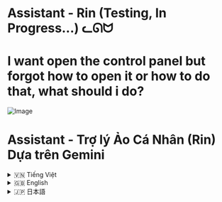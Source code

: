 # Assistant - Rin (Testing, In Progress...) ᓚᘏᗢ

# I want open the control panel but forgot how to open it or how to do that, what should i do?
![Image](https://github.com/user-attachments/assets/bce1e88b-4710-41a4-87c0-88eced9e1635)


# Assistant - Trợ lý Ảo Cá Nhân (Rin) Dựa trên Gemini

<details>
<summary>🇻🇳 Tiếng Việt</summary>

## 1. Giới thiệu

**Assistant** (tên mã là **Rin**) là một trợ lý ảo cá nhân mã nguồn mở, được xây dựng dựa trên sức mạnh của mô hình ngôn ngữ lớn Gemini (Google). Rin được thiết kế để giúp người dùng tự động hóa các tác vụ hàng ngày, tương tác với hệ thống, xử lý file, và nhiều hơn nữa, thông qua giao diện dòng lệnh (CLI) thân thiện và trực quan.

**Mục tiêu chính của dự án Assistant (Rin):**

- **Tự động hóa tác vụ:** Giúp người dùng thực hiện các công việc phức tạp như thực thi lệnh hệ thống, chạy script Python, chỉnh sửa file một cách dễ dàng và nhanh chóng thông qua lệnh bằng ngôn ngữ tự nhiên.
- **Mở rộng khả năng:** Kiến trúc plugin linh hoạt cho phép dễ dàng mở rộng thêm các tính năng mới, phù hợp với nhu cầu sử dụng đa dạng của người dùng.
- **Tích hợp AI mạnh mẽ:** Sử dụng Gemini để hiểu và phản hồi câu hỏi, yêu cầu của người dùng một cách thông minh và tự nhiên.
- **Mã nguồn mở và Tùy biến:** Mã nguồn dự án được cung cấp mở, khuyến khích cộng đồng đóng góp và tùy chỉnh để phát triển trợ lý ảo theo ý muốn.

**Assistant (Rin) hướng đến:**

- **Người dùng cá nhân:** Muốn có một trợ lý ảo đa năng để hỗ trợ công việc và giải trí hàng ngày.
- **Nhà phát triển:**  Muốn tìm hiểu cách tích hợp AI vào ứng dụng, hoặc muốn đóng góp vào một dự án trợ lý ảo mã nguồn mở.
- **Người yêu thích công nghệ:** Muốn khám phá và tùy chỉnh một trợ lý ảo linh hoạt và mạnh mẽ.

## 2. Tính năng

**Assistant (Rin)** cung cấp một loạt các tính năng mạnh mẽ, bao gồm:

- **Thực thi lệnh hệ thống (@):** Cho phép người dùng chạy trực tiếp các lệnh PowerShell (trên Windows) thông qua câu lệnh tự nhiên, ví dụ: `@mở trình quản lý thiết bị`, `@ipconfig /all`.
- **Thực thi mã Python ($):** Có khả năng tạo và thực thi các đoạn mã Python ngắn trực tiếp trong môi trường dòng lệnh, ví dụ: `$viết code python in ra thông tin ổ đĩa`, `$tính tổng các số từ 1 đến 100 bằng python`.
- **Xử lý file nâng cao (#):** Hỗ trợ đọc, ghi, chỉnh sửa, fix lỗi, và nâng cấp code trong các file khác nhau. Các lệnh xử lý file bắt đầu bằng `#` và có thể áp dụng cho nhiều loại file, ví dụ: `#đọc file "path/to/file.txt"`, `#sửa lỗi code file "script.py"`.
- **Tích hợp Gemini (Google AI):** Sử dụng sức mạnh của Gemini để hiểu ngôn ngữ tự nhiên, tạo ra lệnh hệ thống, sinh code Python, phân tích kết quả thực thi, và đưa ra đánh giá thông minh.
- **Hỗ trợ Memory (lưu trữ phiên làm việc):** Rin có khả năng lưu trữ thông tin từ các tương tác trước đó (memory) trong phiên làm việc hiện tại, giúp đưa ra phản hồi phù hợp hơn trong các câu lệnh tiếp theo.
- **Plugin kiến trúc:** Thiết kế theo dạng plugin, dễ dàng thêm mới các chức năng và mở rộng khả năng của trợ lý ảo thông qua việc phát triển các plugin mới.
- **Thông báo và Phân tích kết quả:**  Sau khi thực hiện lệnh, Rin cung cấp thông báo trạng thái (thành công/lỗi), kết quả đầu ra (output), phân tích lỗi (nếu có), và đánh giá kết quả bằng Gemini 2.
- **Hiệu ứng động và Giao diện thân thiện:** Sử dụng hiệu ứng động "đang suy nghĩ" để tạo trải nghiệm tương tác thú vị. Giao diện dòng lệnh (CLI) được tối ưu hóa về màu sắc và bố cục để dễ đọc và sử dụng.
- **Hoạt động trên Windows (tối ưu hóa cho PowerShell):** Rin được phát triển chủ yếu để chạy trên hệ điều hành Windows và tận dụng sức mạnh của PowerShell cho các lệnh hệ thống.

## 3. Cấu trúc Dự án

```
Assistant/
├── .git/             (Thư mục Git - không liệt kê khi tạo tài liệu)
├── .gitignore        (File chỉ định các tệp/thư mục Git bỏ qua)
├── Assistant/
├── bieutuong/         (Thư mục chứa các biểu tượng và hình ảnh - không liệt kê khi tạo tài liệu)
├── cac_plugin/       (Thư mục chứa các plugin chức năng mở rộng)
│   ├── thuc_thi_lenh_he_thong.py (Plugin thực thi lệnh hệ thống PowerShell)
│   ├── thuc_thi_python.py     (Plugin thực thi mã Python)
│   ├── xu_ly_file_plugin.py   (Plugin xử lý file nâng cao)
│   ├── __init__.py
│   └── __pycache__/         (Thư mục cache Python - không liệt kê)
├── core/              (Thư mục chứa mã nguồn core của trợ lý ảo)
│   ├── chat.py         (Module quản lý giao tiếp với Gemini)
│   ├── __init__.py
│   └── __pycache__/         (Thư mục cache Python - không liệt kê)
├── memory/            (Thư mục lưu trữ memory và session - không liệt kê)
├── README.md
├── rin.py             (File mã nguồn chính, khởi chạy trợ lý ảo)
├── run.bat            (File batch script để chạy ứng dụng trên Windows)
├── utils/             (Thư mục chứa các module tiện ích)
│   ├── animation/      (Thư mục chứa hiệu ứng động)
│   │   ├── hieu_ung.py  (Module hiệu ứng động)
│   │   └── __init__.py
│   │   └── __pycache__/     (Thư mục cache Python - không liệt kê)
│   ├── cau_hinh.py     (File cấu hình các hằng số và cài đặt)
│   ├── nhat_ky.py      (Module nhật ký hoạt động)
│   ├── rin.bat        (File batch script phụ trợ)
│   ├── __init__.py
│   └── __pycache__/     (Thư mục cache Python - không liệt kê)
├── __init__.py
```

- **`.git/`, `.gitignore`**: Các file và thư mục liên quan đến Git, quản lý mã nguồn.
- **`Assistant/`**: Thư mục có thể dùng để chứa các tài liệu hoặc nguồn lực khác cho dự án (hiện tại có vẻ trống).
- **`bieutuong/`**: Thư mục chứa các file biểu tượng, hình ảnh, ASCII art sử dụng cho giao diện (có thể được tùy chỉnh).
- **`cac_plugin/`**: Thư mục cốt lõi chứa các plugin chức năng:
    - **`thuc_thi_lenh_he_thong.py`**: Plugin cho phép thực thi lệnh hệ thống (PowerShell).
    - **`thuc_thi_python.py`**: Plugin cho phép thực thi mã Python trực tiếp.
    - **`xu_ly_file_plugin.py`**: Plugin cung cấp các chức năng xử lý file (đọc, ghi, sửa...).
    - **`__init__.py`**: File khởi tạo package, báo cho Python biết đây là một package.
- **`core/`**: Chứa các module core của hệ thống:
    - **`chat.py`**: Module xử lý giao tiếp với Gemini API, khởi tạo và duy trì phiên chat.
    - **`__init__.py`**: File khởi tạo package.
- **`memory/`**: Thư mục (không được commit lên Git) lưu trữ memory của phiên làm việc và lịch sử hội thoại.
- **`README.md`**: File README này, cung cấp thông tin tổng quan về dự án.
- **`rin.py`**: File Python chính, chứa vòng lặp chính của chương trình, xử lý input người dùng, gọi plugin, và giao tiếp với Gemini.
- **`run.bat`**: File batch để chạy ứng dụng một cách dễ dàng trên Windows (kích hoạt môi trường ảo và chạy `rin.py`).
- **`utils/`**: Chứa các module tiện ích dùng chung:
    - **`animation/`**: Chứa module `hieu_ung.py` để tạo hiệu ứng động (ví dụ: "đang suy nghĩ").
    - **`cau_hinh.py`**: File cấu hình các hằng số, cài đặt, API key, màu sắc, v.v.
    - **`nhat_ky.py`**: Module quản lý nhật ký (logging) hoạt động của chương trình.
    - **`rin.bat`**: File batch script phụ trợ (ví dụ, có thể dùng cho mục đích debug hoặc test).
    - **`__init__.py`**: File khởi tạo package.
- **`__init__.py` (gốc thư mục `Assistant/`)**: File khởi tạo package cho thư mục gốc.

## 4. Cài đặt

### Điều kiện tiên quyết

Trước khi cài đặt và chạy **Assistant (Rin)**, bạn cần đảm bảo đã cài đặt các phần mềm sau:

1.  **Python:** Phiên bản Python 3.8 trở lên. Tải từ [https://www.python.org/downloads/](https://www.python.org/downloads/)

2.  **pip:** (Đi kèm Python) Pip là trình quản lý gói của Python, dùng để cài đặt các thư viện phụ thuộc.

3.  **API Key của Gemini API:** Bạn cần có API key hợp lệ để sử dụng Gemini API.  Tham khảo hướng dẫn từ Google Generative AI để lấy API key. Sau khi có key, hãy đặt nó vào biến `API_KEY` trong file `utils/cau_hinh.py`. **Cẩn trọng bảo mật API Key của bạn**.

### Các bước cài đặt

1. **Tải Dự án:** Clone hoặc tải mã nguồn dự án **Assistant** từ GitHubGitHub.

   ```bash
   git clone https://github.com/Rin1809/System_Assistant
   cd Assistant
   ```

2. **Tạo Môi trường Ảo (khuyến khích):** Tạo môi trường ảo để quản lý thư viện riêng cho dự án này. Trong thư mục dự án **Assistant**, chạy lệnh:

   ```bash
   python -m venv moitruongao
   ```

3. **Kích hoạt Môi trường Ảo:**

   - **Windows:** Chạy file `run.bat`. File này sẽ kích hoạt môi trường ảo và chạy ứng dụng.

     Hoặc kích hoạt thủ công bằng lệnh trong Command Prompt/PowerShell:
     ```bash
     moitruongao\Scripts\activate.bat
     ```

   - **macOS/Linux:** Chạy lệnh trong Terminal:
     ```bash
     source moitruongao/bin/activate
     ```

4. **Cài đặt Thư viện:** Cài đặt các thư viện Python cần thiết từ file `requirements.txt` (nếu có trong dự án). Nếu không, cài đặt thủ công (trong môi trường ảo đã kích hoạt):

   ```bash
   pip install -r requirements.txt  # Nếu có file requirements.txt

   # Hoặc cài thủ công nếu không có file requirements.txt:
   pip install google-generativeai pygments python-magic python-docx openpyxl rich psutil watchdog wmi
   ```

5. **Cấu hình API Key:** Mở file `utils/cau_hinh.py` và thay thế giá trị placeholder trong biến `API_KEY = "YOUR_API_KEY_HERE"` bằng API key Gemini của bạn.

6. **Chạy Ứng dụng:**

   - **Windows (khuyến khích):** Chạy file `run.bat`.

   - **Mọi hệ điều hành (sau khi kích hoạt môi trường ảo):** Chạy lệnh:

     ```bash
     python rin.py
     ```

     Trợ lý ảo Rin sẽ khởi động trong dòng lệnh.

## 5. Cách Sử dụng

**Giao diện dòng lệnh (CLI) của Assistant (Rin):**

Khi chạy `rin.py` hoặc `run.bat`, bạn sẽ thấy giao diện dòng lệnh của Rin. Bạn có thể tương tác với Rin thông qua các lệnh bằng ngôn ngữ tự nhiên, với các tiền tố đặc biệt để gọi các chức năng plugin:

- **Câu hỏi thông thường (không tiền tố):**  Đối với các câu hỏi thông thường, bạn có thể nhập trực tiếp câu hỏi. Rin sẽ sử dụng Gemini để trả lời. Ví dụ: `thời tiết hôm nay thế nào?`, `tóm tắt về lịch sử Việt Nam`.
- **Thực thi lệnh hệ thống (tiền tố `@`):** Để thực thi lệnh hệ thống (PowerShell trên Windows), bắt đầu câu lệnh với ký tự `@`. Ví dụ: `@mở notepad`, `@ipconfig`.
- **Thực thi mã Python (tiền tố `$`)**: Để chạy mã Python, bắt đầu câu lệnh với `$`. Ví dụ: `$viết code python tính giai thừa của 10`, `$in ra ngày giờ hiện tại bằng python`.
- **Xử lý file (tiền tố `#`)**: Để thực hiện các thao tác trên file (đọc, sửa, ghi...), dùng tiền tố `#`.  Theo sau `#` là lệnh và đường dẫn file trong dấu nháy kép. Ví dụ: `#đọc file "path/to/my_file.txt"`, `#sửa file "script.py", thay thế 'old_text' bằng 'new_text'`.

**Các lệnh thường dùng:**

- **`rin`**: Gọi tên trợ lý để "đánh thức" hoặc bắt đầu cuộc trò chuyện (có thể không cần thiết trong mỗi câu lệnh).
- **`0`**: Nhập số `0` và Enter để thoát khỏi chương trình.
- **`2`**: Nhập số `2` và Enter để ngắt tiến trình hiện tại (nếu có).
- **`!` + `[tên_file_memory.json]`**:  Load memory từ một file JSON đã lưu trước đó trong thư mục `memory/`. Ví dụ: `!Memory_2024-12-28_10-30-45.json`.

**Lưu ý:**

- Đường dẫn file trong lệnh `#` nên được đặt trong dấu nháy kép (`"`).
- Rin hiện tại tối ưu hóa cho hệ điều hành Windows và PowerShell.
- Để sử dụng plugin xử lý file (`#`), bạn cần cung cấp đường dẫn file hợp lệ và đảm bảo Rin có quyền truy cập file.

## 6. Ví dụ Sử dụng

Dưới đây là một số ví dụ minh họa cách sử dụng **Assistant (Rin)** cho các tác vụ khác nhau:

**Ví dụ 1: Hỏi thông tin thời tiết:**

```
[Thời gian hiện tại] Rin: Tôi:  thời tiết Hà Nội hôm nay thế nào?

[Thời gian] Rin: Rin:  ☀️ Hà Nội hôm nay trời nắng đẹp đó cậu! Nhiệt độ dao động từ 20-28 độ C. Nhớ mang kính râm khi ra đường nha!
```

**Ví dụ 2: Mở ứng dụng bằng lệnh hệ thống:**

```
[Thời gian hiện tại] Rin: Tôi:  @mở notepad

[Thời gian] Rin: Rin:  [PLUGIN: Thực thi lệnh hệ thống] Rin:

[Thực thi lệnh hệ thống] ✨ Hoàn tất (0.25s) ✨
────────────────────────────────────────────────────────────────────────
✅ Thực thi thành công
🔍  Phân tích:
    -  - Result:

        -   "The command was successfully executed, and Notepad should be open now." (One line like this should not exceed 15 words)
- ➡️ Output:

    -

Error:
────────────────────────────────────────────────────────────────────────
```
*(Notepad sẽ được mở trên máy tính của bạn)*

**Ví dụ 3: Lấy thông tin ổ đĩa bằng Python:**

```
[Thời gian hiện tại] Rin: Tôi:  $viết code python in ra thông tin ổ đĩa

[Thời gian] Rin: Rin:  [PLUGIN: Thực thi Python] Rin:

[Thực thi Python] ✨ Hoàn tất (1.55s) ✨
────────────────────────────────────────────────────────────────────────
✅ Đã thực thi mã Python.
🔍  Phân tích:
    -  - Result:

        -   "The code executed successfully without errors." (One line like this should not exceed 15 words)
        -   "The disk information is extracted and printed as expected."
💽 Thông tin ổ đĩa:
    - ➡️ Ổ đĩa
      ➡️ Mô tả     Local Fixed Disk
      ➡️ Kích thước   931.51 GB
      ➡️ Còn trống    349.84 GB
      ➡️ Hệ thống File   NTFS
    - ➡️ Ổ đĩa   D:
      ➡️ Mô tả     Local Fixed Disk
      ➡️ Kích thước   1023.96 GB
      ➡️ Còn trống    754.85 GB
      ➡️ Hệ thống File   NTFS
    - ➡️ Ổ đĩa   E:
      ➡️ Mô tả     CD-ROM Disc
      ➡️ Kích thước   0.0 GB
      ➡️ Còn trống    0.0 GB
      ➡️ Hệ thống File   CDFS
    - ➡️ Ổ đĩa   F:
      ➡️ Mô tả     Local Fixed Disk
      ➡️ Kích thước   465.76 GB
      ➡️ Còn trống    444.04 GB
      ➡️ Hệ thống File   NTFS
    - ➡️ Ổ đĩa   G:
      ➡️ Mô tả     Local Fixed Disk
      ➡️ Kích thước   465.76 GB
      ➡️ Còn trống    439.14 GB
      ➡️ Hệ thống File   NTFS
    - ➡️ Ổ đĩa   C:
      ➡️ Mô tả     Local Fixed Disk
      ➡️ Kích thước   476.39 GB
      ➡️ Còn trống    44.47 GB
      ➡️ Hệ thống File   NTFS
────────────────────────────────────────────────────────────────────────
```

**Ví dụ 4: Đọc nội dung file code Python:**

```
[Thời gian hiện tại] Rin: Tôi:  #đọc file "utils/cau_hinh.py"

[Thời gian] Rin: Rin:  [PLUGIN: XuLyFile] Rin:
[Xử lý file] ✨ Hoàn tất (0.00s) ✨
────────────────────────────────────────────────────────────────────────
✅ Đã đọc file
    Nội dung:
    ----------------------------------------
    # utils/cau_hinh.py
    import threading
    import sys
    import codecs
    import os
    import re
    from rich.console import Console
    from rich.table import Table

    # Khóa Rin
    PRINT_LOCK = threading.Lock()

    # Màu sắc
    PINK1 = "\033[38;2;255;192;203m"
    PLUM2 = "\033[38;2;221;160;221m"
    RICH_PINK = "\033[38;2;255;105;180m"
    RED = "\033[91m"
    GREEN = "\033[92m"
    YELLOW = "\033[38;5;226m"  # Nền vàng nhạt
    BLUE = "\033[94m"
    ORANGE = "\033[38;2;255;105;180m"
    RESET = "\033[0m"
    BOLD = "\033[1m"
    UNBOLD = "\033[0m"
    GREEN = "\033[38;5;154m"
    RIN = "\033[38;5;159m"
    TIME = "\033[38;5;231m"
    THISTLE1 = "\033[38;2;255;225;255m"
    DARK_ORANGE = "\033[38;2;255;140;0m"
    MODEL_NAME = "gemini-2.0-flash-exp" # Thay doi model neu can
    MODEL_NAME2 = "gemini-exp-1206"
    TEMP = 0.7
    TOP_P = 0.95
    TOP_K = 40
    MAX_OUTPUT_TOKENS = 8192 #giam xuon == nhanh hon
    API_KEY = "YOUR_API_KEY_HERE"

    SUCCESS = f"{GREEN}✔{RESET}"
    FAIL = f"{RED}❌{RESET}"
    ERROR = f"{RED}⚠{RESET}"

    # path luu memory
    MEMORY_DIR = os.path.join(os.path.dirname(os.path.dirname(os.path.abspath(__file__))), "memory")

    MEMORY_FILE_FORMAT = "Memory_%Y-%m-%d_%H-%M-%S.json"
    SESSION_FILE_FORMAT = "Session_%Y-%m-%d_%H-%M-%S.json"

    def remove_ansi_escape_codes(text):
        """Loại bỏ mã màu ANSI khỏi chuỗi."""
        return re.sub(r'\x1b\[[0-9;]*[mG]', '', text)

    def format_output(plugin_name, message=None, execution_time=None, content=None, error=None, analysis=None, output=None, code=None, disk_info=None, detailed=True):
        """
        Formats the output for better readability.
        """
        console = Console()

        if not detailed:
            if execution_time is not None:
                console.print(f"[{plugin_name}] ✨ Hoàn tất ({execution_time:.2f}s) ✨")
            if message:
                console.print(f"✅ {message}")
            if error:
                console.print(f"❌ {error}")
            return

        table = Table(title=f"[{plugin_name}]")

        table.add_column("Trường", style="dim", width=20)
        table.add_column("Giá trị")

        if message:
            table.add_row("✅ Thông báo", message)
        if execution_time is not None:
            table.add_row("✨ Thời gian", f"{execution_time:.2f}s")
        if analysis:
            table.add_row("🔍 Phân tích", analysis)
        if output:
            table.add_row("➡️ Output", output)
        if content:
            table.add_row("📄 Nội dung", content)
        if code:
            table.add_row("💻 Code", code)
        if disk_info:
            table.add_row("💽 Thông tin ổ đĩa", "")
            for disk in disk_info:
                table.add_row("    - ➡️ Ổ đĩa", disk['caption'])
                table.add_row("      ➡️ Mô tả", disk['description'])
                table.add_row("      ➡️ Kích thước", f"{disk['size']} GB")
                table.add_row("      ➡️ Còn trống", f"{disk['free_space']} GB")
                table.add_row("      ➡️ Hệ thống File", disk['file_system'])
        if error:
            table.add_row("❌ Lỗi", error)

        console.print(table)
    ----------------------------------------
────────────────────────────────────────────────────────────────────────
```

**Ví dụ 5: Chỉnh sửa file text (thay thế từ):**

```
[Thời gian hiện tại] Rin: Tôi:  #sửa file "example.txt" thay thế "từ cũ" bằng "từ mới"

[Thời gian] Rin: Rin:  [PLUGIN: XuLyFile] Rin:
[Xử lý file] ✨ Hoàn tất (0.01s) ✨
────────────────────────────────────────────────────────────────────────
✅ Đã chỉnh sửa file
    Code:
    ----------------------------------------
    Không có thay đổi
    ----------------------------------------
────────────────────────────────────────────────────────────────────────
```
*(File `example.txt` sẽ được chỉnh sửa, nếu có "từ cũ" sẽ bị thay thế bằng "từ mới")*

**Khám phá thêm:**

Hãy thử nghiệm với các lệnh khác nhau, kết hợp các tính năng, và tùy chỉnh các plugin để khám phá toàn bộ tiềm năng của **Assistant (Rin)**.

## 7. Cấu hình Nâng cao

- **File cấu hình `utils/cau_hinh.py`:** File này chứa các cấu hình quan trọng:
    - `API_KEY`:  **Bắt buộc** phải thay thế bằng API key Gemini của bạn.
    - `MODEL_NAME`, `MODEL_NAME2`: Tên các model Gemini được sử dụng. Có thể thay đổi để thử nghiệm các model khác.
    - `TEMP`, `TOP_P`, `TOP_K`, `MAX_OUTPUT_TOKENS`: Các tham số cấu hình cho model Gemini.  Bạn có thể tùy chỉnh để điều chỉnh độ sáng tạo, độ chính xác, và tốc độ phản hồi của Gemini.
    - Các biến màu sắc: `PINK1`, `RED`, `GREEN`, `YELLOW`, v.v.:  Mã màu ANSI để tùy chỉnh giao diện dòng lệnh.
    - `MEMORY_DIR`, `MEMORY_FILE_FORMAT`, `SESSION_FILE_FORMAT`: Đường dẫn và định dạng file cho việc lưu trữ memory và session.

- **Plugin kiến trúc:** Nếu bạn muốn mở rộng thêm tính năng cho **Assistant (Rin)**, bạn có thể phát triển các plugin mới trong thư mục `cac_plugin/`. Xem các plugin mẫu (`thuc_thi_lenh_he_thong.py`, `thuc_thi_python.py`, `xu_ly_file_plugin.py`) để hiểu cách xây dựng một plugin.

- **Chạy bằng quyền Admin (Windows):** Để một số plugin (ví dụ: `thuc_thi_lenh_he_thong.py`) hoạt động hiệu quả nhất (đặc biệt các lệnh yêu cầu quyền admin), bạn nên chạy `rin.py` hoặc `run.bat` với quyền Administrator. Khi khởi động, Rin sẽ kiểm tra quyền admin và tự động yêu cầu chạy lại với quyền admin nếu cần thiết.

</details>

<details>
<summary>🇬🇧 English</summary>

## 1. Introduction

**Assistant** (codename **Rin**) is an open-source personal virtual assistant, built on the powerful Gemini large language model (Google). Rin is designed to help users automate daily tasks, interact with the system, process files, and much more, through a user-friendly and intuitive command-line interface (CLI).

**The main goals of the Assistant (Rin) project:**

- **Task Automation:** Help users perform complex tasks like executing system commands, running Python scripts, and editing files easily and quickly through natural language commands.
- **Extensibility:** Flexible plugin architecture allows for easy addition of new features, suitable for diverse user needs.
- **Powerful AI Integration:** Leverage Gemini to understand and respond to user questions and requests intelligently and naturally.
- **Open Source and Customizable:** Project source code is open, encouraging community contributions and customization to develop virtual assistants as desired.

**Assistant (Rin) is aimed at:**

- **Personal Users:** Who want a versatile virtual assistant to support daily work and entertainment.
- **Developers:**  Who want to learn how to integrate AI into applications, or want to contribute to an open-source virtual assistant project.
- **Tech Enthusiasts:** Who want to explore and customize a flexible and powerful virtual assistant.

## 2. Features

**Assistant (Rin)** offers a range of powerful features, including:

- **System Command Execution (@):** Allows users to directly run PowerShell commands (on Windows) through natural language commands, for example: `@open device manager`, `@ipconfig /all`.
- **Python Code Execution ($):** Capable of creating and executing short Python code snippets directly in the command-line environment, for example: `$write python code to print disk information`, `$calculate the sum of numbers from 1 to 100 using python`.
- **Advanced File Processing (#):** Supports reading, writing, editing, fixing code, and upgrading code in different files. File processing commands start with `#` and can be applied to various file types, for example: `#read file "path/to/file.txt"`, `#fix code file "script.py"`.
- **Gemini Integration (Google AI):** Harnesses the power of Gemini to understand natural language, generate system commands, generate Python code, analyze execution results, and provide intelligent evaluations.
- **Memory Support (Session History):** Rin has the ability to store information from previous interactions (memory) in the current session, helping to provide more relevant responses in subsequent commands.
- **Plugin Architecture:** Designed with a plugin-based architecture, making it easy to add new functions and expand the virtual assistant's capabilities by developing new plugins.
- **Notification and Result Analysis:**  After executing commands, Rin provides status notifications (success/error), output results, error analysis (if any), and result evaluation using Gemini 2.
- **Dynamic Effects and Friendly Interface:** Uses dynamic "thinking" effects to create an engaging interaction experience. The command-line interface (CLI) is optimized for color and layout for readability and ease of use.
- **Runs on Windows (Optimized for PowerShell):** Rin is primarily developed to run on the Windows operating system and leverage the power of PowerShell for system commands.

## 3. Project Structure

```
Assistant/
├── .git/             (Git Directory - not listed in documentation)
├── .gitignore        (File specifying files/directories Git should ignore)
├── Assistant/
├── bieutuong/         (Directory containing icons and images - not listed in documentation)
├── cac_plugin/       (Directory containing extended function plugins)
│   ├── thuc_thi_lenh_he_thong.py (PowerShell system command execution plugin)
│   ├── thuc_thi_python.py     (Python code execution plugin)
│   ├── xu_ly_file_plugin.py   (Advanced file processing plugin)
│   ├── __init__.py
│   └── __pycache__/         (Python cache directory - not listed)
├── core/              (Directory containing the core source code of the virtual assistant)
│   ├── chat.py         (Module for managing Gemini communication)
│   ├── __init__.py
│   └── __pycache__/         (Python cache directory - not listed)
├── memory/            (Directory for storing session memory and history - not listed)
├── README.md
├── rin.py             (Main source code file, starts the virtual assistant)
├── run.bat            (Batch script to easily run the application on Windows)
├── utils/             (Directory containing utility modules)
│   ├── animation/      (Directory containing dynamic effects)
│   │   ├── hieu_ung.py  (Dynamic effects module)
│   │   └── __init__.py
│   │   └── __pycache__/     (Python cache directory - not listed)
│   ├── cau_hinh.py     (Configuration file for constants and settings)
│   ├── nhat_ky.py      (Activity logging module)
│   ├── rin.bat        (Auxiliary batch script file)
│   ├── __init__.py
│   └── __pycache__/     (Python cache directory - not listed)
├── __init__.py
```

- **`.git/`, `.gitignore`**: Git-related files and directories for source code management.
- **`Assistant/`**: Directory potentially for documents or other project resources (currently seems empty).
- **`bieutuong/`**: Directory containing icon files, images, ASCII art used for the interface (can be customized).
- **`cac_plugin/`**: Core directory containing function plugins:
    - **`thuc_thi_lenh_he_thong.py`**: Plugin for executing system commands (PowerShell).
    - **`thuc_thi_python.py`**: Plugin for direct Python code execution.
    - **`xu_ly_file_plugin.py`**: Plugin providing file processing functionalities (read, write, edit...).
    - **`__init__.py`**: Package initialization file, tells Python this is a package.
- **`core/`**: Contains core system modules:
    - **`chat.py`**: Module handling Gemini API communication, initializes and maintains chat sessions.
    - **`__init__.py`**: Package initialization file.
- **`memory/`**: Directory (not committed to Git) storing session memory and conversation history.
- **`README.md`**: This README file, provides project overview information.
- **`rin.py`**: Main Python file, contains program's main loop, processes user input, calls plugins, and interacts with Gemini.
- **`run.bat`**: Batch file to easily run the application on Windows (activates virtual environment and runs `rin.py`).
- **`utils/`**: Contains common utility modules:
    - **`animation/`**: Contains `hieu_ung.py` module to create dynamic effects (e.g., "thinking" animation).
    - **`cau_hinh.py`**: Configuration file for constants, settings, API key, colors, etc.
    - **`nhat_ky.py`**: Module for managing program activity logs (logging).
    - **`rin.bat`**: Auxiliary batch script file (e.g., can be used for debugging or testing purposes).
    - **`__init__.py`**: Package initialization file.
- **`__init__.py`** (root `Assistant/` directory): Package initialization file for the root directory.

## 4. Installation

### Prerequisites

Before installing and running **Assistant (Rin)**, ensure you have the following software installed:

1.  **Python:** Python version 3.8 or later. Download from [https://www.python.org/downloads/](https://www.python.org/downloads/)

2.  **pip:** (Included with Python) Pip is Python's package manager, used to install dependent libraries.

3.  **Gemini API Key:** You need a valid Gemini API key to use the Gemini API. Refer to Google Generative AI documentation to get an API key. Once you have the key, put it in the `API_KEY` variable in the `utils/cau_hinh.py` file. **Keep your API Key secure**.

### Installation Steps

1. **Download Project:** Clone or download the **Assistant** project source code from GitHub.

   ```bash
   git clone https://github.com/Rin1809/System_Assistant
   cd Assistant
   ```

2. **Create Virtual Environment (Recommended):** Create a virtual environment to manage libraries separately for this project. In the **Assistant** project directory, run the command:

   ```bash
   python -m venv moitruongao
   ```

3. **Activate Virtual Environment:**

   - **Windows:** Run the `run.bat` file. This file will activate the virtual environment and run the application.

     Or manually activate using the command in Command Prompt/PowerShell:
     ```bash
     moitruongao\Scripts\activate.bat
     ```

   - **macOS/Linux:** Run the command in the Terminal:
     ```bash
     source moitruongao/bin/activate
     ```

4. **Install Libraries:** Install the necessary Python libraries from the `requirements.txt` file (if present in the project). Otherwise, install them manually (in the activated virtual environment):

   ```bash
   pip install -r requirements.txt  # If requirements.txt file exists

   # Or install manually if requirements.txt is not present:
   pip install google-generativeai pygments python-magic python-docx openpyxl rich psutil watchdog wmi
   ```

5. **Configure API Key:** Open the `utils/cau_hinh.py` file and replace the placeholder value in the `API_KEY = "YOUR_API_KEY_HERE"` variable with your Gemini API key.

6. **Run Application:**

   - **Windows (Recommended):** Run the `run.bat` file.

   - **Any OS (after activating virtual environment):** Run the command:

     ```bash
     python rin.py
     ```

     The Rin virtual assistant will start in the command line.

## 5. Usage

**Command-Line Interface (CLI) of Assistant (Rin):**

When you run `rin.py` or `run.bat`, you will see Rin's command-line interface. You can interact with Rin through natural language commands, with special prefixes to invoke plugin functions:

- **Normal Questions (no prefix):** For general questions, you can directly enter the question. Rin will use Gemini to answer. For example: `how's the weather today in Hanoi?`, `summarize Vietnamese history`.
- **System Command Execution (prefix `@`):** To execute system commands (PowerShell on Windows), start the command with the `@` character. For example: `@open notepad`, `@ipconfig`.
- **Python Code Execution (prefix `$`)**: To run Python code, start the command with `$`. For example: `$write python code to calculate factorial of 10`, `$print current date and time using python`.
- **File Processing (prefix `#`)**: To perform file operations (read, edit, write...), use the prefix `#`. Following `#` is the command and the file path in double quotes. For example: `#read file "path/to/my_file.txt"`, `#edit file "script.py", replace 'old_text' with 'new_text'`.

**Common Commands:**

- **`rin`**: Calling the assistant's name to "wake up" or start a conversation (may not be necessary in every command).
- **`0`**: Enter number `0` and Enter to exit the program.
- **`2`**: Enter number `2` and Enter to interrupt the current process (if any).
- **`!` + `[memory_file_name.json]`**:  Load memory from a previously saved JSON file in the `memory/` directory. For example: `!Memory_2024-12-28_10-30-45.json`.

**Note:**

- File paths in `#` commands should be enclosed in double quotes (`"`).
- Rin is currently optimized for Windows OS and PowerShell.
- To use the file processing plugin (`#`), you need to provide valid file paths and ensure Rin has file access permissions.

## 6. Usage Examples

Below are some examples illustrating how to use **Assistant (Rin)** for different tasks:

**Example 1: Asking about weather information:**

```
[Current Time] Rin: Me:  how's the weather in Hanoi today?

[Time] Rin: Rin:  ☀️ Hanoi's weather today is sunny and beautiful! The temperature ranges from 20-28 degrees Celsius. Remember to wear sunglasses when going out!
```

**Example 2: Opening an application using system command:**

```
[Current Time] Rin: Me:  @open notepad

[Time] Rin: Rin:  [PLUGIN: System Command Execution] Rin:

[System Command Execution] ✨ Completed (0.25s) ✨
────────────────────────────────────────────────────────────────────────
✅ Execution successful
🔍  Analysis:
    -  - Result:

        -   "The command was successfully executed, and Notepad should be open now." (One line like this should not exceed 15 words)
- ➡️ Output:

    -

Error:
────────────────────────────────────────────────────────────────────────
```
*(Notepad will be opened on your computer)*

**Example 3: Getting disk information using Python:**

```
[Current Time] Rin: $write python code to print disk information

[Time] Rin: Rin:  [PLUGIN: Python Execution] Rin:

[Python Execution] ✨ Completed (1.55s) ✨
────────────────────────────────────────────────────────────────────────
✅ Python code executed successfully.
🔍  Analysis:
    -  - Result:

        -   "The code executed successfully without errors." (One line like this should not exceed 15 words)
        -   "The disk information is extracted and printed as expected."
💽 Disk Information:
    - ➡️ Disk
      ➡️ Description     Local Fixed Disk
      ➡️ Size          931.51 GB
      ➡️ Free Space    349.84 GB
      ➡️ File System   NTFS
    - ➡️ Disk   D:
      ➡️ Description     Local Fixed Disk
      ➡️ Size          1023.96 GB
      ➡️ Free Space    754.85 GB
      ➡️ File System   NTFS
    - ➡️ Disk   E:
      ➡️ Description     CD-ROM Disc
      ➡️ Size          0.0 GB
      ➡️ Free Space    0.0 GB
      ➡️ File System   CDFS
    - ➡️ Disk   F:
      ➡️ Description     Local Fixed Disk
      ➡️ Size          465.76 GB
      ➡️ Free Space    444.04 GB
      ➡️ File System   NTFS
    - ➡️ Disk   G:
      ➡️ Description     Local Fixed Disk
      ➡️ Size          465.76 GB
      ➡️ Free Space    439.14 GB
      ➡️ File System   NTFS
    - ➡️ Disk   C:
      ➡️ Description     Local Fixed Disk
      ➡️ Size          476.39 GB
      ➡️ Free Space    44.47 GB
      ➡️ File System   NTFS
────────────────────────────────────────────────────────────────────────
```

**Example 4: Reading content of a Python code file:**

```
[Current Time] Rin: Me:  #read file "utils/cau_hinh.py"

[Time] Rin: Rin:  [PLUGIN: File Processing] Rin:
[File processing] ✨ Completed (0.00s) ✨
────────────────────────────────────────────────────────────────────────
✅ File read successfully
    Content:
    ----------------------------------------
    # utils/cau_hinh.py
    import threading
    import sys
    import codecs
    import os
    import re
    from rich.console import Console
    from rich.table import Table

    # Rin Lock
    PRINT_LOCK = threading.Lock()

    # Colors
    PINK1 = "\033[38;2;255;192;203m"
    PLUM2 = "\033[38;2;221;160;221m"
    RICH_PINK = "\033[38;2;255;105;180m"
    RED = "\033[91m"
    GREEN = "\033[92m"
    YELLOW = "\033[38;5;226m"  # Light Yellow background
    BLUE = "\033[94m"
    ORANGE = "\033[38;2;255;105;180m"
    RESET = "\033[0m"
    BOLD = "\033[1m"
    UNBOLD = "\033[0m"
    GREEN = "\033[38;5;154m"
    RIN = "\033[38;5;159m"
    TIME = "\033[38;5;231m"
    THISTLE1 = "\033[38;2;255;225;255m"
    DARK_ORANGE = "\033[38;2;255;140;0m"
    MODEL_NAME = "gemini-2.0-flash-exp" # Change model if needed
    MODEL_NAME2 = "gemini-exp-1206"
    TEMP = 0.7
    TOP_P = 0.95
    TOP_K = 40
    MAX_OUTPUT_TOKENS = 8192 # Reduce == faster
    API_KEY = "YOUR_API_KEY_HERE"

    SUCCESS = f"{GREEN}✔{RESET}"
    FAIL = f"{RED}❌{RESET}"
    ERROR = f"{RED}⚠{RESET}"

    # memory save path
    MEMORY_DIR = os.path.join(os.path.dirname(os.path.dirname(os.path.abspath(__file__))), "memory")

    MEMORY_FILE_FORMAT = "Memory_%Y-%m-%d_%H-%M-%S.json"
    SESSION_FILE_FORMAT = "Session_%Y-%m-%d_%H-%M-%S.json"

    def remove_ansi_escape_codes(text):
        """Removes ANSI color codes from a string."""
        return re.sub(r'\x1b\[[0-9;]*[mG]', '', text)

    def format_output(plugin_name, message=None, execution_time=None, content=None, error=None, analysis=None, output=None, code=None, disk_info=None, detailed=True):
        """
        Formats the output for better readability.
        """
        console = Console()

        if not detailed:
            if execution_time is not None:
                console.print(f"[{plugin_name}] ✨ Completed ({execution_time:.2f}s) ✨")
            if message:
                console.print(f"✅ {message}")
            if error:
                console.print(f"❌ {error}")
            return

        table = Table(title=f"[{plugin_name}]")

        table.add_column("Field", style="dim", width=20)
        table.add_column("Value")

        if message:
            table.add_row("✅ Message", message)
        if execution_time is not None:
            table.add_row("✨ Time", f"{execution_time:.2f}s")
        if analysis:
            table.add_row("🔍 Analysis", analysis)
        if output:
            table.add_row("➡️ Output", output)
        if content:
            table.add_row("📄 Content", content)
        if code:
            table.add_row("💻 Code", code)
        if disk_info:
            table.add_row("💽 Disk Information", "")
            for disk in disk_info:
                table.add_row("    - ➡️ Drive", disk['caption'])
                table.add_row("      ➡️ Description", disk['description'])
                table.add_row("      ➡️ Size", f"{disk['size']} GB")
                table.add_row("      ➡️ Free Space", f"{disk['free_space']} GB")
                table.add_row("      ➡️ File System", disk['file_system'])
        if error:
            table.add_row("❌ Error", error)

        console.print(table)
    ----------------------------------------
────────────────────────────────────────────────────────────────────────
```

**Example 5: Editing a text file (replacing text):**

```
[Current Time] Rin: Me:  #edit file "example.txt" replace "old text" with "new text"

[Time] Rin: Rin:  [PLUGIN: File Processing] Rin:
[File processing] ✨ Completed (0.01s) ✨
────────────────────────────────────────────────────────────────────────
✅ File edited successfully
    Code:
    ----------------------------------------
    No changes made
    ----------------------------------------
────────────────────────────────────────────────────────────────────────
```
*(File `example.txt` will be edited, if "old text" exists, it will be replaced with "new text")*

**Explore Further:**

Experiment with different commands, combine features, and customize plugins to explore the full potential of **Assistant (Rin)**.

## 7. Advanced Configuration

- **Configuration File `utils/cau_hinh.py`:** This file contains important configurations:
    - `API_KEY`:  **Required**, must be replaced with your Gemini API key.
    - `MODEL_NAME`, `MODEL_NAME2`: Names of Gemini models used. Can be changed to experiment with other models.
    - `TEMP`, `TOP_P`, `TOP_K`, `MAX_OUTPUT_TOKENS`: Configuration parameters for the Gemini model. You can customize these to adjust the creativity, accuracy, and response speed of Gemini.
    - Color variables: `PINK1`, `RED`, `GREEN`, `YELLOW`, etc.: ANSI color codes to customize the command-line interface.
    - `MEMORY_DIR`, `MEMORY_FILE_FORMAT`, `SESSION_FILE_FORMAT`: Paths and file formats for storing memory and session data.

- **Plugin Architecture:** If you want to add more features to **Assistant (Rin)**, you can develop new plugins in the `cac_plugin/` directory. See the sample plugins (`thuc_thi_lenh_he_thong.py`, `thuc_thi_python.py`, `xu_ly_file_plugin.py`) to understand how to build a plugin.

- **Run as Administrator (Windows):** For some plugins (e.g., `thuc_thi_lenh_he_thong.py`) to function most effectively (especially commands requiring admin rights), you should run `rin.py` or `run.bat` with Administrator privileges. Upon startup, Rin will check for administrator rights and automatically request to re-run with admin rights if needed.

</details>

<details>
<summary>🇯🇵 日本語</summary>

## 1. はじめに

**Assistant**（コード名 **Rin**）は、強力な Gemini 大規模言語モデル (Google) を基盤として構築されたオープンソースの個人用仮想アシスタントです。Rin は、ユーザーが日々のタスクを自動化したり、システムと対話したり、ファイルを処理したり、その他多くのことを、ユーザーフレンドリーで直感的なコマンドラインインターフェース（CLI）を通じて行うのを支援するように設計されています。

**Assistant (Rin) プロジェクトの主な目的:**

- **タスクの自動化:** システムコマンドの実行、Python スクリプトの実行、ファイルの編集などの複雑なタスクを、自然言語コマンドを通じて簡単かつ迅速に実行できるようにユーザーを支援します。
- **拡張性:** 柔軟なプラグインアーキテクチャにより、新しい機能の追加が容易になり、多様なユーザーニーズに対応できます。
- **強力な AI の統合:** Gemini を活用して、ユーザーの質問やリクエストをインテリジェントかつ自然に理解し、応答します。
- **オープンソースとカスタマイズ:** プロジェクトのソースコードは公開されており、コミュニティの貢献と、望むように仮想アシスタントを開発するためのカスタマイズを奨励しています。

**Assistant (Rin) は以下を対象としています:**

- **個人ユーザー:** 日常の仕事やエンターテイメントをサポートするための汎用性の高い仮想アシスタントを必要としているユーザー。
- **開発者:** アプリケーションへの AI の統合方法を学びたい、またはオープンソースの仮想アシスタントプロジェクトに貢献したいユーザー。
- **テクノロジー愛好家:** 柔軟で強力な仮想アシスタントを探求し、カスタマイズしたいユーザー。

## 2. 機能

**Assistant (Rin)** は、以下を含む一連の強力な機能を提供します。

- **システムコマンドの実行 (@):** 自然言語コマンドを通じて PowerShell コマンド (Windows 上) を直接実行できます。例: `@デバイスマネージャーを開く`、`@ipconfig /all`。
- **Python コードの実行 ($):** コマンドライン環境で短い Python コードスニペットを作成および実行できます。例: `$ディスク情報を印刷する python コードを記述`、`$Python を使用して 1 から 100 までの数値の合計を計算`。
- **高度なファイル処理 (#):** さまざまなファイルの読み取り、書き込み、編集、コードの修正、およびコードのアップグレードをサポートします。ファイル処理コマンドは `#` で始まり、さまざまなファイルタイプに適用できます。例: `#ファイル "path/to/file.txt" を読み取り`、`#コードファイル "script.py" を修正`。
- **Gemini 統合 (Google AI):** Gemini の力を活用して、自然言語を理解し、システムコマンドを生成し、Python コードを生成し、実行結果を分析し、インテリジェントな評価を提供します。
- **メモリサポート (セッション履歴):** Rin は、現在のセッションで以前のインタラクション (メモリ) から情報を保存する機能を備えており、後続のコマンドでより適切な応答を提供するのに役立ちます。
- **プラグインアーキテクチャ:** プラグインベースのアーキテクチャで設計されており、新しいプラグインを開発することで、新しい機能を追加し、仮想アシスタントの機能を簡単に拡張できます。
- **通知と結果分析:** コマンド実行後、Rin はステータス通知 (成功/エラー)、出力結果、エラー分析 (もしあれば)、および Gemini 2 を使用した結果評価を提供します。
- **動的エフェクトとフレンドリーなインターフェース:** 動的な「思考中」エフェクトを使用して、魅力的なインタラクションエクスペリエンスを作成します。コマンドラインインターフェース（CLI）は、読みやすさと使いやすさを考慮して、色とレイアウトが最適化されています。
- **Windows で実行 (PowerShell 用に最適化):** Rin は主に Windows オペレーティングシステムで実行され、システムコマンドに PowerShell の力を活用するように開発されています。

## 3. プロジェクト構造

```
Assistant/
├── .git/             (Git ディレクトリ - ドキュメントにリストされていません)
├── .gitignore        (Git が無視するファイル/ディレクトリを指定するファイル)
├── Assistant/
├── bieutuong/         (アイコンと画像を含むディレクトリ - ドキュメントにリストされていません)
├── cac_plugin/       (拡張機能プラグインを含むディレクトリ)
│   ├── thuc_thi_lenh_he_thong.py (PowerShell システムコマンド実行プラグイン)
│   ├── thuc_thi_python.py     (Python コード実行プラグイン)
│   ├── xu_ly_file_plugin.py   (高度なファイル処理プラグイン)
│   ├── __init__.py
│   └── __pycache__/         (Python キャッシュディレクトリ - リストされていません)
├── core/              (仮想アシスタントのコアソースコードを含むディレクトリ)
│   ├── chat.py         (Gemini 通信を管理するためのモジュール)
│   ├── __init__.py
│   └── __pycache__/         (Python キャッシュディレクトリ - リストされていません)
├── memory/            (セッションメモリと履歴を保存するためのディレクトリ - リストされていません)
├── README.md
├── rin.py             (メインソースコードファイル、仮想アシスタントを起動)
├── run.bat            (Windows でアプリケーションを簡単に実行するためのバッチスクリプト)
├── utils/             (ユーティリティモジュールを含むディレクトリ)
│   ├── animation/      (動的エフェクトを含むディレクトリ)
│   │   ├── hieu_ung.py  (動的エフェクトモジュール)
│   │   └── __init__.py
│   │   └── __pycache__/     (Python キャッシュディレクトリ - リストされていません)
│   ├── cau_hinh.py     (定数と設定の構成ファイル)
│   ├── nhat_ky.py      (アクティビティログモジュール)
│   ├── rin.bat        (補助バッチスクリプトファイル)
│   ├── __init__.py
│   └── __pycache__/     (Python キャッシュディレクトリ - リストされていません)
├── __init__.py
```

- **`.git/`、`.gitignore`**: ソースコード管理用の Git 関連ファイルおよびディレクトリ。
- **`Assistant/`**: ドキュメントまたはその他のプロジェクトリソースの可能性のあるディレクトリ（現在は空のようです）。
- **`bieutuong/`**: インターフェースに使用されるアイコンファイル、画像、ASCIIアートを含むディレクトリ (カスタマイズ可能)。
- **`cac_plugin/`**: 機能プラグインを含むコアディレクトリ:
    - **`thuc_thi_lenh_he_thong.py`**: システムコマンド（PowerShell）を実行するためのプラグイン。
    - **`thuc_thi_python.py`**: Python コードを直接実行するためのプラグイン。
    - **`xu_ly_file_plugin.py`**: ファイル処理機能（読み取り、書き込み、編集など）を提供するプラグイン。
    - **`__init__.py`**: パッケージの初期化ファイル。これはパッケージであることを Python に伝えます。
- **`core/`**: コアシステムモジュールが含まれています:
    - **`chat.py`**: Gemini API 通信を処理し、チャットセッションを初期化および維持するモジュール。
    - **`__init__.py`**: パッケージの初期化ファイル。
- **`memory/`**: セッションメモリと会話履歴を保存するディレクトリ（Git にコミットされていません）。
- **`README.md`**: この README ファイル。プロジェクトの概要情報を提供します。
- **`rin.py`**: メイン Python ファイル。プログラムのメインループが含まれており、ユーザー入力を処理し、プラグインを呼び出し、Gemini と対話します。
- **`run.bat`**: Windows でアプリケーションを簡単に実行するためのバッチファイル（仮想環境をアクティブにし、`rin.py` を実行します）。
- **`utils/`**: 一般的なユーティリティモジュールが含まれています:
    - **`animation/`**: 動的エフェクトを作成するための `hieu_ung.py` モジュールを含むディレクトリ（例: 「思考中」アニメーション）。
    - **`cau_hinh.py`**: 定数、設定、API キー、色などを設定するための構成ファイル。
    - **`nhat_ky.py`**: プログラムのアクティビティログ（ロギング）を管理するためのモジュール。
    - **`rin.bat`**: 補助バッチスクリプトファイル（例: デバッグまたはテスト目的で使用できます）。
    - **`__init__.py`**: パッケージの初期化ファイル。
- **`__init__.py`** (ルート `Assistant/` ディレクトリ): ルートディレクトリのパッケージ初期化ファイル。

## 4. インストール

### 前提条件

**Assistant (Rin)** をインストールして実行する前に、システムに以下のソフトウェアがインストールされていることを確認してください。

1.  **Python:** Python バージョン 3.8 以降。[https://www.python.org/downloads/](https://www.python.org/downloads/) からダウンロードできます。

2.  **pip:** (Python に付属) Pip は Python のパッケージマネージャーであり、依存ライブラリをインストールするために使用されます。

3.  **Gemini API キー:** Gemini API を使用するには、有効な Gemini API キーが必要です。Google Generative AI のドキュメントを参照して API キーを取得してください。キーを取得したら、`utils/cau_hinh.py` ファイルの `API_KEY` 変数に入力してください。**API キーは安全に保管してください**。

### インストール手順

1. **プロジェクトのダウンロード:** GitHub から **Assistant** プロジェクトのソースコードをクローンまたはダウンロードします。

   ```bash
   git clone https://github.com/Rin1809/System_Assistant
   cd Assistant
   ```

2. **仮想環境の作成 (推奨):** このプロジェクト専用にライブラリを個別に管理するために、仮想環境を作成します。**Assistant** プロジェクトディレクトリで、次のコマンドを実行して `moitruongao` という名前の仮想環境を作成します。

   ```bash
   python -m venv moitruongao
   ```

3. **仮想環境のアクティブ化:**

   - **Windows:** `run.bat` ファイルを実行します。 `run.bat` は仮想環境を自動的にアクティブ化し、アプリケーションを実行します。

     または、コマンドプロンプト/PowerShell で次のコマンドを使用して手動でアクティブ化することもできます。
     ```bash
     moitruongao\Scripts\activate.bat
     ```

   - **macOS/Linux:** ターミナルで次のコマンドを実行します。
     ```bash
     source moitruongao/bin/activate
     ```

4. **ライブラリのインストール:** `requirements.txt` ファイル (プロジェクトに存在する場合) から必要な Python ライブラリをインストールします。それ以外の場合は、手動でインストールします (アクティブ化された仮想環境内):

   ```bash
   pip install -r requirements.txt  # requirements.txt ファイルが存在する場合

   # または requirements.txt が存在しない場合は手動でインストール:
   pip install google-generativeai pygments python-magic python-docx openpyxl rich psutil watchdog wmi
   ```

5. **API キーの設定:** `utils/cau_hinh.py` ファイルを開き、`API_KEY = "YOUR_API_KEY_HERE"` 変数のプレースホルダー値を Gemini API キーに置き換えます。

6. **アプリケーションの実行:**

   - **Windows (推奨):** `run.bat` ファイルを実行します。

   - **任意の OS (仮想環境をアクティブ化した後):** 次のコマンドを実行します。

     ```bash
     python rin.py
     ```

     Rin 仮想アシスタントがコマンドラインで起動します。

## 5. 使用方法

**Assistant (Rin) のコマンドラインインターフェース (CLI):**

`rin.py` または `run.bat` を実行すると、Rin のコマンドラインインターフェースが表示されます。自然言語コマンドを使用して Rin と対話できます。プラグイン機能を呼び出すための特別なプレフィックスを使用します。

- **通常の質問 (プレフィックスなし):** 一般的な質問については、質問を直接入力できます。Rin は Gemini を使用して回答します。例: `今日のハノイの天気は？`、`ベトナムの歴史の概要を説明`。
- **システムコマンドの実行 (プレフィックス `@`):** システムコマンド (Windows 上の PowerShell) を実行するには、コマンドを `@` 文字で開始します。例: `@notepad を開く`、`@ipconfig`。
- **Python コードの実行 (プレフィックス `$`)**: Python コードを実行するには、コマンドを `$` で開始します。例: `$10 の階乗を計算する Python コードを記述`、`$Python で現在の日時を出力`。
- **ファイル処理 (プレフィックス `#`)**: ファイル操作 (読み取り、編集、書き込みなど) を実行するには、プレフィックス `#` を使用します。`#` の後には、コマンドと二重引用符で囲まれたファイルパスが続きます。例: `#ファイル "path/to/my_file.txt" を読み取り`、`#ファイル "script.py" を編集、'old_text' を 'new_text' に置換`。

**一般的なコマンド:**

- **`rin`**: アシスタントの名前を呼んで「ウェイクアップ」または会話を開始します (すべてのコマンドで必要というわけではありません)。
- **`0`**: プログラムを終了するには、数字 `0` を入力して Enter キーを押します。
- **`2`**: 現在のプロセスを中断するには、数字 `2` を入力して Enter キーを押します (もしあれば)。
- **`!` + `[memory_file_name.json]`**: `memory/` ディレクトリに以前に保存された JSON ファイルからメモリをロードします。例: `!Memory_2024-12-28_10-30-45.json`。

**注意:**

- `#` コマンドのファイルパスは二重引用符 (`"`) で囲む必要があります。
- Rin は現在、Windows OS と PowerShell に最適化されています。
- ファイル処理プラグイン (`#`) を使用するには、有効なファイルパスを提供し、Rin にファイルアクセス権があることを確認する必要があります。

## 6. 使用例

以下は、**Assistant (Rin)** をさまざまなタスクに使用する方法を示す使用例です。

**例 1: 天気情報を尋ねる:**

```
[現在時刻] Rin: Me:  ハノイの今日の天気は？

[時間] Rin: Rin:  ☀️ ハノイの天気は今日、晴れていて綺麗ですよ! 気温は20～28℃です。外出時はサングラスをかけるのを忘れないでね!
```

**例 2: システムコマンドを使用してアプリケーションを開く:**

```
[現在時刻] Rin: Me:  @notepad を開く

[時間] Rin: Rin:  [プラグイン: システムコマンドの実行] Rin:

[システムコマンドの実行] ✨ 完了 (0.25秒) ✨
────────────────────────────────────────────────────────────────────────
✅ 実行成功
🔍  分析:
    -  - 結果:

        -   「コマンドは正常に実行されました。メモ帳が起動したはずです。」 (このような1行は15語を超えないようにしてください)
- ➡️ 出力:

    -

エラー:
────────────────────────────────────────────────────────────────────────
```
*(メモ帳がコンピュータ上で開きます)*

**例 3: Python を使用してディスク情報を取得する:**

```
[現在時刻] Rin: Me:  ディスク情報を印刷する python コードを記述

[時間] Rin: Rin:  [プラグイン: Python の実行] Rin:

[Python の実行] ✨ 完了 (1.55秒) ✨
────────────────────────────────────────────────────────────────────────
✅ Python コードが正常に実行されました。
🔍  分析:
    -  - 結果:

        -   「コードはエラーなしで正常に実行されました。」 (このような1行は15語を超えないようにしてください)
        -   「ディスク情報は期待どおりに抽出され、印刷されます。」
💽 ディスク情報:
    - ➡️ ディスク
      ➡️ 説明     ローカル固定ディスク
      ➡️ サイズ    931.51 GB
      ➡️ 空き容量   349.84 GB
      ➡️ ファイルシステム   NTFS
    - ➡️ ディスク   D:
      ➡️ 説明     ローカル固定ディスク
      ➡️ サイズ    1023.96 GB
      ➡️ 空き容量    754.85 GB
      ➡️ ファイルシステム   NTFS
    - ➡️ ディスク   E:
      ➡️ 説明     CD-ROM ディスク
      ➡️ サイズ    0.0 GB
      ➡️ 空き容量    0.0 GB
      ➡️ ファイルシステム   CDFS
    - ➡️ ディスク   F:
      ➡️ 説明     ローカル固定ディスク
      ➡️ サイズ    465.76 GB
      ➡️ 空き容量    444.04 GB
      ➡️ ファイルシステム   NTFS
    - ➡️ ディスク   G:
      ➡️ 説明     ローカル固定ディスク
      ➡️ サイズ    465.76 GB
      ➡️ 空き容量    439.14 GB
      ➡️ ファイルシステム   NTFS
    - ➡️ ディスク   C:
      ➡️ 説明     ローカル固定ディスク
      ➡️ サイズ    476.39 GB
      ➡️ 空き容量    44.47 GB
      ➡️ ファイルシステム   NTFS
────────────────────────────────────────────────────────────────────────
```

**例 4: Python コードファイルの内容を読み取る:**

```
[現在時刻] Rin: Me:  #ファイル "utils/cau_hinh.py" を読み取り

[時間] Rin: Rin:  [プラグイン: ファイル処理] Rin:
[ファイル処理] ✨ 完了 (0.00秒) ✨
────────────────────────────────────────────────────────────────────────
✅ ファイルの読み取りが正常に完了しました
    内容:
    ----------------------------------------
    # utils/cau_hinh.py
    import threading
    import sys
    import codecs
    import os
    import re
    from rich.console import Console
    from rich.table import Table

    # Rin ロック
    PRINT_LOCK = threading.Lock()

    # 色
    PINK1 = "\033[38;2;255;192;203m"
    PLUM2 = "\033[38;2;221;160;221m"
    RICH_PINK = "\033[38;2;255;105;180m"
    RED = "\033[91m"
    GREEN = "\033[92m"
    YELLOW = "\033[38;5;226m"  # 薄い黄色の背景
    BLUE = "\033[94m"
    ORANGE = "\033[38;2;255;105;180m"
    RESET = "\033[0m"
    BOLD = "\033[1m"
    UNBOLD = "\033[0m"
    GREEN = "\033[38;5;154m"
    RIN = "\033[38;5;159m"
    TIME = "\033[38;5;231m"
    THISTLE1 = "\033[38;2;255;225;255m"
    DARK_ORANGE = "\033[38;2;255;140;0m"
    MODEL_NAME = "gemini-2.0-flash-exp" # 必要に応じてモデルを変更
    MODEL_NAME2 = "gemini-exp-1206"
    TEMP = 0.7
    TOP_P = 0.95
    TOP_K = 40
    MAX_OUTPUT_TOKENS = 8192 # 減らす == より速く
    API_KEY = "YOUR_API_KEY_HERE"

    SUCCESS = f"{GREEN}✔{RESET}"
    FAIL = f"{RED}❌{RESET}"
    ERROR = f"{RED}⚠{RESET}"

    # メモリ保存パス
    MEMORY_DIR = os.path.join(os.path.dirname(os.path.dirname(os.path.abspath(__file__))), "memory")

    MEMORY_FILE_FORMAT = "Memory_%Y-%m-%d_%H-%M-%S.json"
    SESSION_FILE_FORMAT = "Session_%Y-%m-%d_%H-%M-%S.json"

    def remove_ansi_escape_codes(text):
        """文字列から ANSI カラーコードを削除します。"""
        return re.sub(r'\x1b\[[0-9;]*[mG]', '', text)

    def format_output(plugin_name, message=None, execution_time=None, content=None, error=None, analysis=None, output=None, code=None, disk_info=None, detailed=True):
        """
        読みやすくするために出力をフォーマットします。
        """
        console = Console()

        detailed が False の場合:
            execution_time が None でない場合:
                console.print(f"[{plugin_name}] ✨ 完了 ({execution_time:.2f}s) ✨")
            message がある場合:
                console.print(f"✅ {message}")
            error がある場合:
                console.print(f"❌ {error}")
            戻り

        table = Table(title=f"[{plugin_name}]")

        table.add_column("フィールド", style="dim", width=20)
        table.add_column("値")

        message がある場合:
            table.add_row("✅ メッセージ", message)
        execution_time が None でない場合:
            table.add_row("✨ 時間", f"{execution_time:.2f}s")
        analysis がある場合:
            table.add_row("🔍 分析", analysis)
        output がある場合:
            table.add_row("➡️ 出力", output)
        content がある場合:
            table.add_row("📄 内容", content)
        code がある場合:
            table.add_row("💻 コード", code)
        disk_info がある場合:
            table.add_row("💽 ディスク情報", "")
            disk 内の disk_info の場合:
                table.add_row("    - ➡️ ドライブ", disk['caption'])
                table.add_row("      ➡️ 説明", disk['description'])
                table.add_row("      ➡️ サイズ", f"{disk['size']} GB")
                table.add_row("      ➡️ 空き容量", f"{disk['free_space']} GB")
                table.add_row("      ➡️ ファイルシステム", disk['file_system'])
        error がある場合:
            table.add_row("❌ エラー", error)

        console.print(table)
    ----------------------------------------
────────────────────────────────────────────────────────────────────────
```

**例 5: テキストファイルの編集 (テキストの置換):**

```
[現在時刻] Rin: Me:  #ファイル "example.txt" を編集し、"old text" を "new text" に置換

[時間] Rin: Rin:  [プラグイン: ファイル処理] Rin:
[ファイル処理] ✨ 完了 (0.01秒) ✨
────────────────────────────────────────────────────────────────────────
✅ ファイルの編集が正常に完了しました
    コード:
    ----------------------------------------
    変更なし
    ----------------------------------------
────────────────────────────────────────────────────────────────────────
```
*(ファイル `example.txt` が編集されます。もし "old text" が存在すれば、"new text" に置換されます)*

**さらに詳しく調べる:**

さまざまなコマンドを試したり、機能を組み合わせたり、プラグインをカスタマイズしたりして、**Assistant (Rin)** の全容を探ってみてください。

## 7. 高度な設定

- **設定ファイル `utils/cau_hinh.py`:** このファイルには、重要な構成が含まれています:
    - `API_KEY`:  **必須**、Gemini API キーに置き換える必要があります。
    - `MODEL_NAME`、`MODEL_NAME2`: 使用される Gemini モデルの名前。他のモデルを試すために変更できます。
    - `TEMP`、`TOP_P`、`TOP_K`、`MAX_OUTPUT_TOKENS`: Gemini モデルの構成パラメータ。これらをカスタマイズして、Gemini の創造性、精度、応答速度を調整できます。
    - カラー変数: `PINK1`、`RED`、`GREEN`、`YELLOW` など: コマンドラインインターフェースをカスタマイズするための ANSI カラーコード。
    - `MEMORY_DIR`、`MEMORY_FILE_FORMAT`、`SESSION_FILE_FORMAT`: メモリとセッションデータを保存するためのパスとファイル形式。

- **プラグインアーキテクチャ:** **Assistant (Rin)** にさらに機能を追加したい場合は、`cac_plugin/` ディレクトリに新しいプラグインを開発できます。プラグインの構築方法を理解するには、サンプルプラグイン (`thuc_thi_lenh_he_thong.py`、`thuc_thi_python.py`、`xu_ly_file_plugin.py`) を参照してください。

- **管理者として実行 (Windows):** 一部のプラグイン (例: `thuc_thi_lenh_he_thong.py`) を最大限に効果的に機能させる (特に管理者権限を必要とするコマンド) には、`rin.py` または `run.bat` を管理者権限で実行する必要があります。起動時に、Rin は管理者権限を確認し、必要に応じて管理者権限で再実行するように自動的に要求します。

</details>
